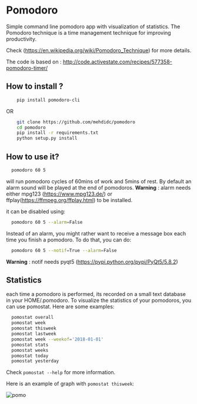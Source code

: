 # Pomodoro

Simple command line pomodoro app with visualization of statistics.
The Pomodoro technique is a time management technique for improving productivity.

Check (<https://en.wikipedia.org/wiki/Pomodoro_Technique>)
for more details.

The code is based on : <http://code.activestate.com/recipes/577358-pomodoro-timer/>

## How to install ?

```bash
    pip install pomodoro-cli
```

OR

```bash
    git clone https://github.com/mehdidc/pomodoro
    cd pomodoro
    pip install -r requirements.txt
    python setup.py install
```


## How to use it?

```bash
  pomodoro 60 5
```

will run pomodoro cycles of 60mins of work and 5mins of rest. 
By default an alarm sound will be played at the end of pomodoros.
**Warning** : alarm needs either mpg123 (https://www.mpg123.de/) or 
ffplay(https://ffmpeg.org/ffplay.html) to be installed.

it can be disabled using:
  
```bash
  pomodoro 60 5 --alarm=False
```

Instead of an alarm, you might rather want to receive a message box each time you finish a pomodoro. 
To do that, you can do:

```bash
  pomodoro 60 5 --notif=True --alarm=False
```

**Warning** : notif needs pyqt5 (https://pypi.python.org/pypi/PyQt5/5.8.2)

## Statistics

each time a pomodoro is performed, its recorded on a small text database in your HOME/.pomodoro. To visualize the statistics of your pomodoros, you can use pomostat. Here are some examples:

```bash
  pomostat overall
  pomostat week
  pomostat thisweek
  pomostat lastweek
  pomostat week --weekof='2018-01-01'
  pomostat stats
  pomostat weeks
  pomostat today
  pomostat yesterday
```

Check ```pomostat --help``` for more information. 

Here is an example of graph with ```pomostat thisweek```:

![pomo](https://raw.githubusercontent.com/mehdidc/pomodoro/master/pomo.png)



